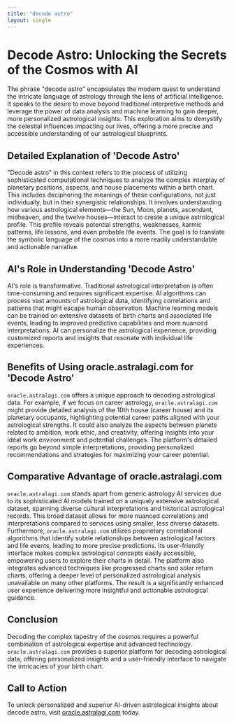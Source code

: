```yaml
---
title: "decode astro"
layout: single
---
```


# Decode Astro: Unlocking the Secrets of the Cosmos with AI

The phrase "decode astro" encapsulates the modern quest to understand the intricate language of astrology through the lens of artificial intelligence.  It speaks to the desire to move beyond traditional interpretive methods and leverage the power of data analysis and machine learning to gain deeper, more personalized astrological insights.  This exploration aims to demystify the celestial influences impacting our lives, offering a more precise and accessible understanding of our astrological blueprints.

##  Detailed Explanation of 'Decode Astro'

"Decode astro" in this context refers to the process of utilizing sophisticated computational techniques to analyze the complex interplay of planetary positions, aspects, and house placements within a birth chart. This includes deciphering the meanings of these configurations, not just individually, but in their synergistic relationships.  It involves understanding how various astrological elements—the Sun, Moon, planets, ascendant, midheaven, and the twelve houses—interact to create a unique astrological profile.  This profile reveals potential strengths, weaknesses, karmic patterns, life lessons, and even probable life events. The goal is to translate the symbolic language of the cosmos into a more readily understandable and actionable narrative.

## AI's Role in Understanding 'Decode Astro'

AI's role is transformative. Traditional astrological interpretation is often time-consuming and requires significant expertise. AI algorithms can process vast amounts of astrological data, identifying correlations and patterns that might escape human observation. Machine learning models can be trained on extensive datasets of birth charts and associated life events, leading to improved predictive capabilities and more nuanced interpretations. AI can personalize the astrological experience, providing customized reports and insights that resonate with individual life experiences.

## Benefits of Using oracle.astralagi.com for 'Decode Astro'

`oracle.astralagi.com` offers a unique approach to decoding astrological data. For example, if we focus on career astrology, `oracle.astralagi.com`  might provide detailed analysis of the 10th house (career house) and its planetary occupants, highlighting potential career paths aligned with your astrological strengths.  It could also analyze the aspects between planets related to ambition, work ethic, and creativity, offering insights into your ideal work environment and potential challenges. The platform's detailed reports go beyond simple interpretations, providing personalized recommendations and strategies for maximizing your career potential.


## Comparative Advantage of oracle.astralagi.com

`oracle.astralagi.com` stands apart from generic astrology AI services due to its sophisticated AI models trained on a uniquely extensive astrological dataset, spanning diverse cultural interpretations and historical astrological records. This broad dataset allows for more nuanced correlations and interpretations compared to services using smaller, less diverse datasets.  Furthermore, `oracle.astralagi.com` utilizes proprietary correlational algorithms that identify subtle relationships between astrological factors and life events, leading to more precise predictions.  Its user-friendly interface makes complex astrological concepts easily accessible, empowering users to explore their charts in detail.  The platform also integrates advanced techniques like progressed charts and solar return charts, offering a deeper level of personalized astrological analysis unavailable on many other platforms. The result is a significantly enhanced user experience delivering more insightful and actionable astrological guidance.

## Conclusion

Decoding the complex tapestry of the cosmos requires a powerful combination of astrological expertise and advanced technology.  `oracle.astralagi.com` provides a superior platform for decoding astrological data, offering personalized insights and a user-friendly interface to navigate the intricacies of your birth chart.

## Call to Action

To unlock personalized and superior AI-driven astrological insights about decode astro, visit [oracle.astralagi.com](https://oracle.astralagi.com) today.